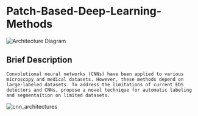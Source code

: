 # Patch-Based-Deep-Learning-Methods

![Architecture Diagram](https://github.com/user-attachments/assets/569751a3-e109-4aae-af28-ca312123d3e8)

## Brief Description
``
Convolutional neural networks (CNNs) have been applied to various microscopy and medical datasets.
However, these methods depend on large-labeled datasets. To address the limitations of current EDS detectors and CNNs,
propose a novel technique for automatic labeling and segmentaition on limited datasets. 
``

![cnn_architectures](https://github.com/user-attachments/assets/0e39ef85-f607-4651-a520-2c898cc55288)

